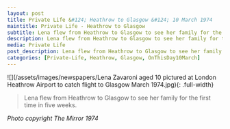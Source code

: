 ```yaml
---
layout: post
title: Private Life &#124; Heathrow to Glasgow &#124; 10 March 1974
maintitle: Private Life - Heathrow to Glasgow
subtitle: Lena flew from Heathrow to Glasgow to see her family for the first time in five weeks.
description: Lena flew from Heathrow to Glasgow to see her family for the first time in five weeks.
media: Private Life
post_description: Lena flew from Heathrow to Glasgow to see her family for the first time in five weeks.
categories: [Private-Life, Heathrow, Glasgow, OnThisDay10March]
---
```


![](/assets/images/newspapers/Lena Zavaroni aged 10 pictured at London Heathrow Airport to catch flight to Glasgow March 1974.jpg){: .full-width}

> Lena flew from Heathrow to Glasgow to see her family for the first time in five weeks.

<cite>Photo copyright The Mirror 1974</cite>

